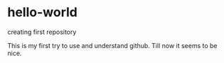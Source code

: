 # hello-world

creating first repository

This is my first try to use and understand github. Till now it seems to be nice.
